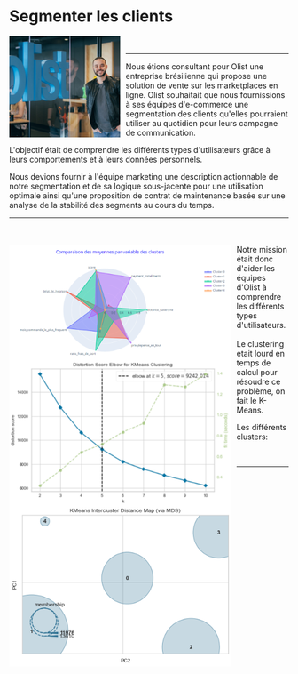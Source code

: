 # Segmenter les clients

<div>
    <img Align="left" alt="Olist" width="200px" src="https://github.com/laetdata/Segmenter_les_clients/blob/main/img/Olist.png" style="padding-right:10px;" />
</div>
<br />
                                                                                                                                           

---

Nous étions consultant pour Olist une entreprise brésilienne qui propose une solution de vente sur les marketplaces en ligne. Olist souhaitait que nous fournissions à ses équipes d'e-commerce une segmentation des clients qu'elles pourraient utiliser au quotidien pour leurs campagne de communication.

L'objectif était de comprendre les différents types d'utilisateurs grâce à leurs comportements et à leurs données personnels. 

Nous devions fournir à l'équipe marketing une description actionnable de notre segmentation et de sa logique sous-jacente pour une utilisation optimale ainsi qu'une proposition de contrat de maintenance basée sur une analyse de la stabilité des segments au cours du temps. 

---
<br />
<br>
<img Align="left" alt="Radar" width="400px" src="https://github.com/laetdata/Segmenter_les_clients/blob/main/img/radar_plot.png" style="padding-right:10px;" />
Notre mission était donc d'aider les équipes d'Olist à comprendre les différents types d'utilisateurs. 

<br />
                                                                                                                                      

<br />
<img Align="left" alt="Coude" width="400px" src="https://github.com/laetdata/Segmenter_les_clients/blob/main/img/methode_du_coude.png" style="padding-right:10px;" />
Le clustering etait lourd en temps de calcul pour résoudre ce problème, on fait le K-Means. 

<br />
 
                                                                                                                                  
 

Les différents clusters: 
<img Align="left" alt="Distance" width="400px" src="https://github.com/laetdata/Segmenter_les_clients/blob/main/img/distance_inter_cluster.png" style="padding-right:10px;" />


<br />
                                                                                                                                      

---
